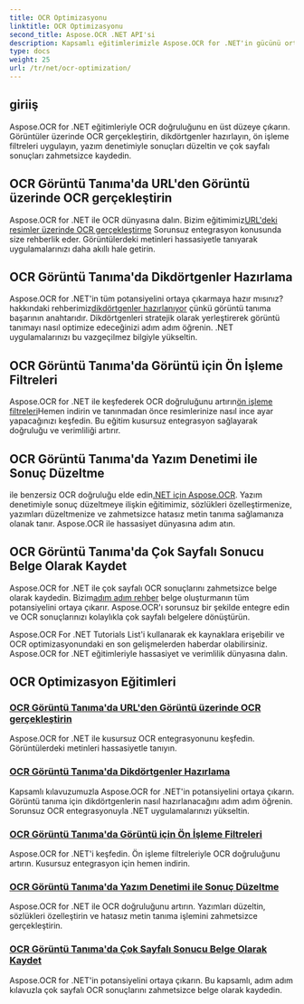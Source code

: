 ```yaml
---
title: OCR Optimizasyonu
linktitle: OCR Optimizasyonu
second_title: Aspose.OCR .NET API'si
description: Kapsamlı eğitimlerimizle Aspose.OCR for .NET'in gücünü ortaya çıkarın. İster deneyimli bir geliştirici olun ister yeni başlayan biri olun, bu kılavuzlar OCR oyununuzu geliştirecektir.
type: docs
weight: 25
url: /tr/net/ocr-optimization/
---
```

## giriiş

Aspose.OCR for .NET eğitimleriyle OCR doğruluğunu en üst düzeye çıkarın. Görüntüler üzerinde OCR gerçekleştirin, dikdörtgenler hazırlayın, ön işleme filtreleri uygulayın, yazım denetimiyle sonuçları düzeltin ve çok sayfalı sonuçları zahmetsizce kaydedin.


## OCR Görüntü Tanıma'da URL'den Görüntü üzerinde OCR gerçekleştirin

 Aspose.OCR for .NET ile OCR dünyasına dalın. Bizim eğitimimiz[URL'deki resimler üzerinde OCR gerçekleştirme](./perform-ocr-on-image-from-url/) Sorunsuz entegrasyon konusunda size rehberlik eder. Görüntülerdeki metinleri hassasiyetle tanıyarak uygulamalarınızı daha akıllı hale getirin.

## OCR Görüntü Tanıma'da Dikdörtgenler Hazırlama

 Aspose.OCR for .NET'in tüm potansiyelini ortaya çıkarmaya hazır mısınız? hakkındaki rehberimiz[dikdörtgenler hazırlanıyor](./prepare-rectangles/) çünkü görüntü tanıma başarının anahtarıdır. Dikdörtgenleri stratejik olarak yerleştirerek görüntü tanımayı nasıl optimize edeceğinizi adım adım öğrenin. .NET uygulamalarınızı bu vazgeçilmez bilgiyle yükseltin.

## OCR Görüntü Tanıma'da Görüntü için Ön İşleme Filtreleri

 Aspose.OCR for .NET ile keşfederek OCR doğruluğunu artırın[ön işleme filtreleri](./preprocessing-filters-for-image/)Hemen indirin ve tanınmadan önce resimlerinize nasıl ince ayar yapacağınızı keşfedin. Bu eğitim kusursuz entegrasyon sağlayarak doğruluğu ve verimliliği artırır.

## OCR Görüntü Tanıma'da Yazım Denetimi ile Sonuç Düzeltme

 ile benzersiz OCR doğruluğu elde edin[.NET için Aspose.OCR](./result-correction-with-spell-checking/). Yazım denetimiyle sonuç düzeltmeye ilişkin eğitimimiz, sözlükleri özelleştirmenize, yazımları düzeltmenize ve zahmetsizce hatasız metin tanıma sağlamanıza olanak tanır. Aspose.OCR ile hassasiyet dünyasına adım atın.

## OCR Görüntü Tanıma'da Çok Sayfalı Sonucu Belge Olarak Kaydet

 Aspose.OCR for .NET ile çok sayfalı OCR sonuçlarını zahmetsizce belge olarak kaydedin. Bizim[adım adım rehber](./save-multipage-result-as-document/) belge oluşturmanın tüm potansiyelini ortaya çıkarır. Aspose.OCR'ı sorunsuz bir şekilde entegre edin ve OCR sonuçlarınızı kolaylıkla çok sayfalı belgelere dönüştürün.

Aspose.OCR For .NET Tutorials List'i kullanarak ek kaynaklara erişebilir ve OCR optimizasyonundaki en son gelişmelerden haberdar olabilirsiniz. Aspose.OCR for .NET eğitimleriyle hassasiyet ve verimlilik dünyasına dalın.
## OCR Optimizasyon Eğitimleri
### [OCR Görüntü Tanıma'da URL'den Görüntü üzerinde OCR gerçekleştirin](./perform-ocr-on-image-from-url/)
Aspose.OCR for .NET ile kusursuz OCR entegrasyonunu keşfedin. Görüntülerdeki metinleri hassasiyetle tanıyın.
### [OCR Görüntü Tanıma'da Dikdörtgenler Hazırlama](./prepare-rectangles/)
Kapsamlı kılavuzumuzla Aspose.OCR for .NET'in potansiyelini ortaya çıkarın. Görüntü tanıma için dikdörtgenlerin nasıl hazırlanacağını adım adım öğrenin. Sorunsuz OCR entegrasyonuyla .NET uygulamalarınızı yükseltin.
### [OCR Görüntü Tanıma'da Görüntü için Ön İşleme Filtreleri](./preprocessing-filters-for-image/)
Aspose.OCR for .NET'i keşfedin. Ön işleme filtreleriyle OCR doğruluğunu artırın. Kusursuz entegrasyon için hemen indirin.
### [OCR Görüntü Tanıma'da Yazım Denetimi ile Sonuç Düzeltme](./result-correction-with-spell-checking/)
Aspose.OCR for .NET ile OCR doğruluğunu artırın. Yazımları düzeltin, sözlükleri özelleştirin ve hatasız metin tanıma işlemini zahmetsizce gerçekleştirin.
### [OCR Görüntü Tanıma'da Çok Sayfalı Sonucu Belge Olarak Kaydet](./save-multipage-result-as-document/)
Aspose.OCR for .NET'in potansiyelini ortaya çıkarın. Bu kapsamlı, adım adım kılavuzla çok sayfalı OCR sonuçlarını zahmetsizce belge olarak kaydedin.